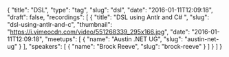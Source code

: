 {
  "title": "DSL",
  "type": "tag",
  "slug": "dsl",
  "date": "2016-01-11T12:09:18",
  "draft": false,
  "recordings": [
    {
      "title": "DSL using Antlr and C# ",
      "slug": "dsl-using-antlr-and-c",
      "thumbnail": "https://i.vimeocdn.com/video/551268339_295x166.jpg",
      "date": "2016-01-11T12:09:18",
      "meetups": [
        {
          "name": "Austin .NET UG",
          "slug": "austin-net-ug"
        }
      ],
      "speakers": [
        {
          "name": "Brock Reeve",
          "slug": "brock-reeve"
        }
      ]
    }
  ]
}